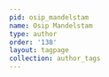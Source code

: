 ```yaml
---
pid: osip_mandelstam
name: Osip Mandelstam
type: author
order: '138'
layout: tagpage
collection: author_tags
---
```

